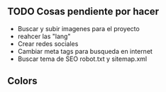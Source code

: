 ## TODO Cosas pendiente por hacer

- Buscar y subir imagenes para el proyecto
- reahcer las "lang"
- Crear redes sociales
- Cambiar meta tags para busqueda en internet
- Buscar tema de SEO robot.txt y sitemap.xml




## Colors

